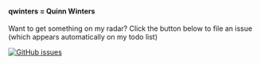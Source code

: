 #### qwinters = Quinn Winters

Want to get something on my radar? Click the button below to file an issue (which appears automatically on my todo list)


<a href="https://github.com/qwinters/qwinters/issues/new/choose/">
  <img alt="GitHub issues" src="https://img.shields.io/github/issues/qwinters/qwinters?color=orange&label=%E2%9C%85%20%20%20File%20an%20issue&style=flat-square">
</a>
